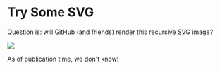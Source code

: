
# Try Some SVG

Question is: will GitHub (and friends) render this recursive SVG image? 

![](./recursive.svg)

As of publication time, we don't know!

